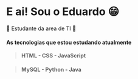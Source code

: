 # E ai! Sou o Eduardo 😁


📖 Estudante da area de TI 📖

#### As tecnologias que estou estudando atualmente
> **HTML - CSS - JavaScript**
####
> **MySQL - Python - Java** 



